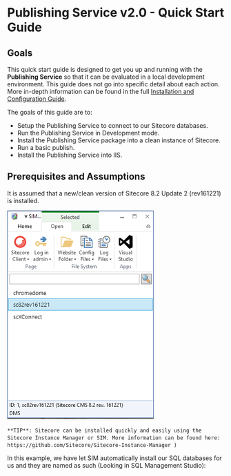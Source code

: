 # Publishing Service v2.0 - Quick Start Guide

## Goals

This quick start guide is designed to get you up and running with the **Publishing Service** so that it can be evaluated in a local development environment.
This guide does not go into specific detail about each action. More in-depth information can be found in the full [Installation and Configuration Guide](https://dev.sitecore.net/Downloads/Sitecore_Publishing_Service/20/Sitecore_Publishing_Service_20_Initial_Release.aspx).

The goals of this guide are to:

* Setup the Publishing Service to connect to our Sitecore databases.
* Run the Publishing Service in Development mode.
* Install the Publishing Service package into a clean instance of Sitecore.
* Run a basic publish.
* Install the Publishing Service into IIS.

## Prerequisites and Assumptions

It is assumed that a new/clean version of Sitecore 8.2 Update 2 (rev161221) is installed.

![alt text][sim]

[sim]: /images/sim.png "SIM installation screenshot"

`**TIP**: Sitecore can be installed quickly and easily using the Sitecore Instance Manager or SIM. More information can be found here: https://github.com/Sitecore/Sitecore-Instance-Manager )`

In this example, we have let SIM automatically install our SQL databases for us and they are named as such (Looking in SQL Management Studio):
 